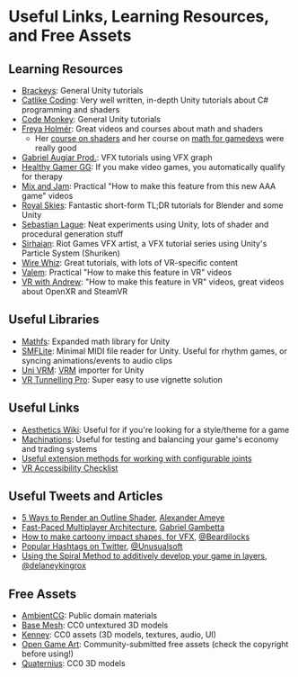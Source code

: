 # Useful Links, Learning Resources, and Free Assets

## Learning Resources

* [Brackeys](https://www.youtube.com/c/Brackeys): General Unity tutorials
* [Catlike Coding](https://catlikecoding.com/unity/tutorials/): Very well written, in-depth Unity tutorials about C# programming and shaders
* [Code Monkey](https://www.youtube.com/c/CodeMonkeyUnity): General Unity tutorials
* [Freya Holmér](https://www.youtube.com/c/Acegikmo): Great videos and courses about math and shaders
	* Her [course on shaders](https://youtu.be/kfM-yu0iQBk) and her course on [math for gamedevs](https://youtu.be/MOYiVLEnhrw) were really good
* [Gabriel Augiar Prod.](https://www.youtube.com/c/GabrielAguiarProd): VFX tutorials using VFX graph
* [Healthy Gamer GG](https://www.youtube.com/c/HealthyGamerGG): If you make video games, you automatically qualify for therapy
* [Mix and Jam](https://www.youtube.com/c/MixandJam): Practical "How to make this feature from this new AAA game" videos
* [Royal Skies](https://www.youtube.com/c/RoyalSkiesLLC): Fantastic short-form TL;DR tutorials for Blender and some Unity
* [Sebastian Lague](https://www.youtube.com/c/SebastianLague): Neat experiments using Unity, lots of shader and procedural generation stuff
* [Sirhaian](https://www.youtube.com/playlist?list=PLXily77ZuhLH9njItUi7wTvsZn1hyrAks): Riot Games VFX artist, a VFX tutorial series using Unity's Particle System (Shuriken)
* [Wire Whiz](https://wirewhiz.com/tutorials/): Great tutorials, with lots of VR-specific content
* [Valem](https://www.youtube.com/c/ValemVR): Practical "How to make this feature in VR" videos
* [VR with Andrew](https://www.youtube.com/c/VRwithAndrew): "How to make this feature in VR" videos, great videos about OpenXR and SteamVR

## Useful Libraries

* [Mathfs](https://github.com/FreyaHolmer/Mathfs): Expanded math library for Unity
* [SMFLite](https://github.com/keijiro/smflite): Minimal MIDI file reader for Unity. Useful for rhythm games, or syncing animations/events to audio clips
* [Uni VRM](https://github.com/vrm-c/UniVRM): [VRM](https://vrm.dev/en/) importer for Unity
* [VR Tunnelling Pro](https://github.com/sigtrapgames/VrTunnellingPro-Unity): Super easy to use vignette solution

## Useful Links

* [Aesthetics Wiki](https://aesthetics.fandom.com/wiki/List_of_Aesthetics): Useful for if you're looking for a style/theme for a game
* [Machinations](https://machinations.io/): Useful for testing and balancing your game's economy and trading systems
* [Useful extension methods for working with configurable joints](https://gist.github.com/mstevenson/4958837)
* [VR Accessibility Checklist](https://github.com/vittorioromeo/vr-game-checklist/blob/main/README.md)

## Useful Tweets and Articles

* [5 Ways to Render an Outline Shader](https://alexanderameye.github.io/notes/rendering-outlines/), [Alexander Ameye](https://alexanderameye.github.io/)
* [Fast-Paced Multiplayer Architecture](https://www.gabrielgambetta.com/client-server-game-architecture.html), [Gabriel Gambetta](https://www.gabrielgambetta.com/index.html)
* [How to make cartoony impact shapes, for VFX](https://twitter.com/Beardilocks/status/1364759802623135747), [@Beardilocks](https://twitter.com/Beardilocks)
* [Popular Hashtags on Twitter](https://twitter.com/Unusualsoft/status/1464655510217527298), [@Unusualsoft](https://twitter.com/Unusualsoft)
* [Using the Spiral Method to additively develop your game in layers](https://twitter.com/delaneykingrox/status/1468804328857038849), [@delaneykingrox](https://twitter.com/delaneykingrox)

## Free Assets

* [AmbientCG](https://ambientcg.com/list?sort=Popular): Public domain materials
* [Base Mesh](https://opengameart.org/): CC0 untextured 3D models
* [Kenney](https://www.kenney.nl/): CC0 assets (3D models, textures, audio, UI)
* [Open Game Art](https://opengameart.org/): Community-submitted free assets (check the copyright before using!)
* [Quaternius](https://quaternius.com/): CC0 3D models
